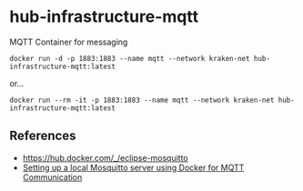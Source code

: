 # hub-infrastructure-mqtt

MQTT Container for messaging

    docker run -d -p 1883:1883 --name mqtt --network kraken-net hub-infrastructure-mqtt:latest

or...

    docker run --rm -it -p 1883:1883 --name mqtt --network kraken-net hub-infrastructure-mqtt:latest


## References

- https://hub.docker.com/_/eclipse-mosquitto
- [Setting up a local Mosquitto server using Docker for MQTT Communication](https://philhawthorne.com/setting-up-a-local-mosquitto-server-using-docker-for-mqtt-communication/)
